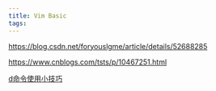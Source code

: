 ```yaml
---
title: Vim Basic
tags:
---
```




https://blog.csdn.net/foryouslgme/article/details/52688285

https://www.cnblogs.com/tsts/p/10467251.html



[d命令使用小技巧](https://blog.csdn.net/wushiyilou/article/details/8116346)

